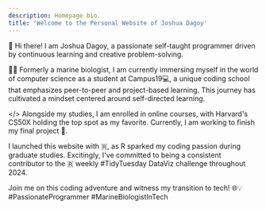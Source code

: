 ```yaml
---
description: Homepage bio.
title: 'Welcome to the Personal Website of Joshua Dagoy'
---
```


👋 Hi there! I am Joshua Dagoy, a passionate self-taught programmer driven by continuous learning and creative problem-solving.

🔬🌊  Formerly a marine biologist, I am currently immersing myself in the world of computer science as a student at Campus19💻, a unique coding school that emphasizes peer-to-peer and project-based learning. This journey has cultivated a mindset centered around self-directed learning.

</> Alongside my studies, I am enrolled in online courses, with Harvard's CS50X holding the top spot as my favorite. Currently, I am working to finish my final project 🚀.

I launched this website with 🇷, as R sparked my coding passion during graduate studies. Excitingly, I've committed to being a consistent contributor to the 🇷 weekly #TidyTuesday DataViz challenge throughout 2024.

Join me on this coding adventure and witness my transition to tech! 🌐💡 #PassionateProgrammer #MarineBiologistInTech